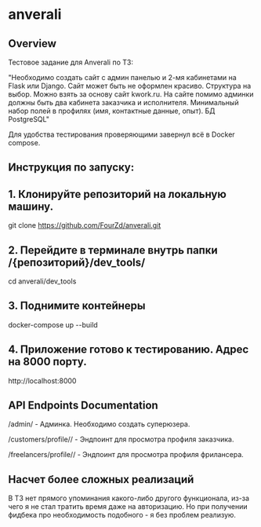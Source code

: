 # anverali

## Overview

Тестовое задание для Anverali по ТЗ:

"Необходимо создать сайт с админ панелью и 2-мя кабинетами на Flask или Django. Сайт может быть не оформлен красиво. Структура на выбор. Можно взять за основу сайт kwork.ru. На сайте помимо админки должны быть два кабинета заказчика и исполнителя. Минимальный набор полей в профилях (имя, контактные данные, опыт). БД PostgreSQL"

Для удобства тестирования проверяющими завернул всё в Docker compose. 

## Инструкция по запуску:

## 1. Клонируйте репозиторий на локальную машину.
git clone https://github.com/FourZd/anverali.git
## 2. Перейдите в терминале внутрь папки /{репозиторий}/dev_tools/ 
cd anverali/dev_tools
## 3. Поднимите контейнеры
docker-compose up --build
## 4. Приложение готово к тестированию. Адрес на 8000 порту.
http://localhost:8000

<h2>API Endpoints Documentation</h2>
<p> /admin/ - Админка. Необходимо создать суперюзера. </p>
<p> /customers/profile/<int:id>/ - Эндпоинт для просмотра профиля заказчика. </p>
<p> /freelancers/profile/<int:id>/ - Эндпоинт для просмотра профиля фрилансера. </p>


## Насчет более сложных реализаций
В ТЗ нет прямого упоминания какого-либо другого функционала, 
из-за чего я не стал тратить время даже на авторизацию. Но при получении фидбека про необходимость подобного - я без проблем реализую.
